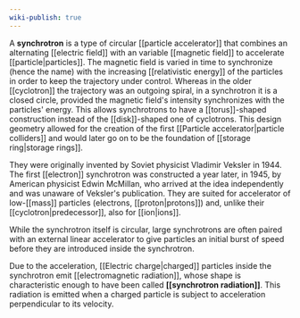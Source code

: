 ```yaml
---
wiki-publish: true
---
```

A **synchrotron** is a type of circular [[particle accelerator]] that combines an alternating [[electric field]] with an variable [[magnetic field]] to accelerate [[particle|particles]]. The magnetic field is varied in time to synchronize (hence the name) with the increasing [[relativistic energy]] of the particles in order to keep the trajectory under control. Whereas in the older [[cyclotron]] the trajectory was an outgoing spiral, in a synchrotron it is a closed circle, provided the magnetic field's intensity synchronizes with the particles' energy. This allows synchrotrons to have a [[torus]]-shaped construction instead of the [[disk]]-shaped one of cyclotrons. This design geometry allowed for the creation of the first [[Particle accelerator|particle colliders]] and would later go on to be the foundation of [[storage ring|storage rings]].

They were originally invented by Soviet physicist Vladimir Veksler in 1944. The first [[electron]] synchrotron was constructed a year later, in 1945, by American physicist Edwin McMillan, who arrived at the idea independently and was unaware of Veksler's publication. They are suited for accelerator of low-[[mass]] particles (electrons, [[proton|protons]]) and, unlike their [[cyclotron|predecessor]], also for [[ion|ions]].

While the synchrotron itself is circular, large synchrotrons are often paired with an external linear accelerator to give particles an initial burst of speed before they are introduced inside the synchrotron.

Due to the acceleration, [[Electric charge|charged]] particles inside the synchrotron emit [[electromagnetic radiation]], whose shape is characteristic enough to have been called **[[synchrotron radiation]]**. This radiation is emitted when a charged particle is subject to acceleration perpendicular to its velocity.